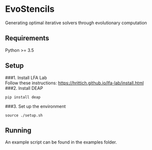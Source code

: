 # EvoStencils
Generating optimal iterative solvers through evolutionary computation
## Requirements
Python >= 3.5
## Setup
###1. Install LFA Lab  
Follow these instructions: https://hrittich.github.io/lfa-lab/install.html  
###2. Install DEAP  
```
pip install deap
```
###3. Set up the environment  
```
source ./setup.sh
```
## Running
An example script can be found in the examples folder.
